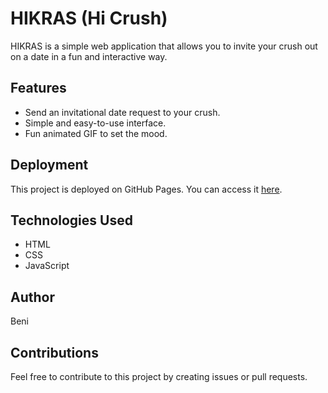 # HIKRAS (Hi Crush)

HIKRAS is a simple web application that allows you to invite your crush out on a date in a fun and interactive way. 

## Features
- Send an invitational date request to your crush.
- Simple and easy-to-use interface.
- Fun animated GIF to set the mood.

## Deployment
This project is deployed on GitHub Pages. You can access it [here](https://nicetrybeni.github.io/HIKRAS/).

## Technologies Used
- HTML
- CSS
- JavaScript

## Author
Beni

## Contributions
Feel free to contribute to this project by creating issues or pull requests.
